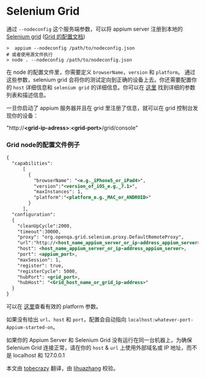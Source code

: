 # Selenium Grid

通过 `--nodeconfig` 这个服务端参数，可以将 appium server 注册到本地的 [Selenium grid](https://code.google.com/p/selenium/wiki/Grid2) ([Grid 的配置文档](http://docs.seleniumhq.org/docs/07_selenium_grid.jsp))

```center
>  appium --nodeconfig /path/to/nodeconfig.json
# 或者使用源文件执行
> node . --nodeconfig /path/to/nodeconfig.json
```

在 node 的配置文件里，你需要定义 `browserName`，`version` 和 `platform`。
通过这些参数，selenium grid 会将你的测试定向到正确的设备上去。你还需要配置你的 `host` 详细信息和
`selenium grid` 的详细信息。你可以在 <a href="http://code.google.com/p/selenium/source/browse/java/server/src/org/openqa/grid/common/defaults/GridParameters.properties">这里</a> 找到详细的参数列表和描述信息。

一旦你启动了 appium 服务器并且在 grid 里注册了信息，就可以在 grid 控制台发现你的设备：

"http://**\<grid-ip-adress\>**:**\<grid-port\>**/grid/console"

### Grid node的配置文件例子

```xml
{
  "capabilities":
      [
        {
          "browserName": "<e.g._iPhone5_or_iPad4>",
          "version":"<version_of_iOS_e.g._7.1>",
          "maxInstances": 1,
          "platform":"<platform_e.g._MAC_or_ANDROID>"
        }
      ],
  "configuration":
  {
    "cleanUpCycle":2000,
    "timeout":30000,
    "proxy": "org.openqa.grid.selenium.proxy.DefaultRemoteProxy",
    "url":"http://<host_name_appium_server_or_ip-address_appium_server>:<appium_port>/wd/hub",
    "host": <host_name_appium_server_or_ip-address_appium_server>,
    "port": <appium_port>,
    "maxSession": 1,
    "register": true,
    "registerCycle": 5000,
    "hubPort": <grid_port>,
    "hubHost": "<Grid_host_name_or_grid_ip-address>"
  }
}
```

可以在 <a href="http://www.seleniumhq.org/about/platforms.jsp">这里</a>查看有效的 platform 参数。

如果没有给出 `url`、`host` 和 `port`，配置会自动指向 `localhost:whatever-port-Appium-started-on`。

如果你的 Appium Server 和 Selenium Grid 没有运行在同一台机器上，为确保 Selenium Grid 连接正常，请在你的 `host` & `url` 上使用外部域名或 IP 地址，而不是 localhost 和 127.0.0.1

本文由 [tobecrazy](https://github.com/tobecrazy) 翻译，由 [lihuazhang](https://github.com/lihuazhang) 校验。
